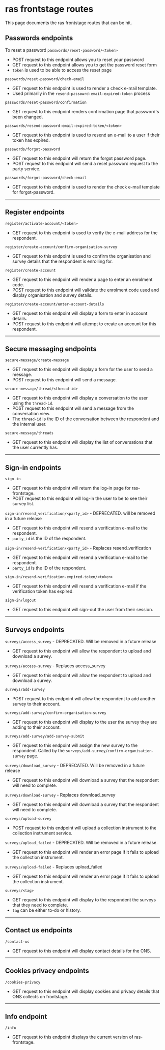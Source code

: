 # ras frontstage routes

This page documents the ras frontstage routes that can be hit.

## Passwords endpoints

To reset a password
`passwords/reset-password/<token>`

* POST request to this endpoint allows you to reset your password
* GET request to this endpoint allows you to get the password reset form
* `token` is used to be able to access the reset page

`passwords/reset-password/check-email`

* GET request to this endpoint is used to render a check e-mail template.
* Used primarily in the `resend-passowrd-email-expired-token` process

`passwords/reset-password/confirmation`

* GET request to this endpoint renders confirmation page that password's been changed.

`passwords/resend-password-email-expired-token/<token>`

* GET request to this endpoint is used to resend an e-mail to a user if their token has expired.

`passwords/forgot-password`

* GET request to this endpoint will return the forgot password page.
* POST request to this endpoint will send a reset password request to the party service.

`passwords/forgot-password/check-email`

* GET request to this endpoint is used to render the check e-mail template for forgot-password.

---

## Register endpoints

`register/activate-account/<token>`

* GET request to this endpoint is used to verify the e-mail address for the respondent.

`register/create-account/confirm-organisation-survey`

* GET request to this endpoint is used to confirm the organisation and survey details that the respondent is enrolling for.

`register/create-account`

* GET request to this endpoint will render a page to enter an enrolment code.
* POST request to this endpoint will validate the enrolment code used and display organisation and survey details.

`register/create-account/enter-account-details`

* GET request to this endpoint will display a form to enter in account details.
* POST request to this endpoint will attempt to create an account for this respondent.

---

## Secure messaging endpoints

`secure-message/create-message`

* GET request to this endpoint will display a form for the user to send a message.
* POST request to this endpoint will send a message.

`secure-message/thread/<thread-id>`

* GET request to this endpoint will display a conversation to the user using the `thread-id`.
* POST request to this endpoint will send a message from the conversation view.
* The `thread-id` is the ID of the conversation between the respondent and the internal user.

`secure-message/threads`

* GET request to this endpoint will display the list of conversations that the user currently has.

---

## Sign-in endpoints

`sign-in`

* GET request to this endpoint will return the log-in page for ras-frontstage.
* POST request to this endpoint will log-in the user to be to see their survey list.

`sign-in/resend_verification/<party_id>` - DEPRECATED. will be removed in a future release

* GET request to this endpoint will resend a verification e-mail to the respondent.
* `party_id` is the ID of the respondent.

`sign-in/resend-verification/<party_id>` - Replaces resend_verification

* GET request to this endpoint will resend a verification e-mail to the respondent.
* `party_id` is the ID of the respondent.

`sign-in/resend-verification-expired-token/<token>`

* GET request to this endpoint will resend a verification e-mail if the verification token has expired.

`sign-in/logout`

* GET request to this endpoint will sign-out the user from their session.

---

## Surveys endpoints

`surveys/access_survey` - DEPRECATED. Will be removed in a future release

* GET request to this endpoint will allow the respondent to upload and download a survey.

`surveys/access-survey` - Replaces access_survey

* GET request to this endpoint will allow the respondent to upload and download a survey.

`surveys/add-survey`

* POST request to this endpoint will allow the respondent to add another survey to their account.

`surveys/add-survey/confirm-organisation-survey`

* GET request to this endpoint will display to the user the survey they are adding to their account.

`surveys/add-survey/add-survey-submit`

* GET request to this endpoint will assign the new survey to the respondent.  Called by the `surveys/add-survey/confirm-organisation-survey` page.

`surveys/download_survey` - DEPRECATED. Will be removed in a future release

* GET request to this endpoint will download a survey that the respondent will need to complete.

`surveys/download-survey` - Replaces download_survey

* GET request to this endpoint will download a survey that the respondent will need to complete.

`surveys/upload-survey`

* POST request to this endpoint will upload a collection instrument to the collection instrument service.

`surveys/upload_failed` - DEPRECATED. Will be removed in a future release.

* GET request to this endpoint will render an error page if it fails to upload the collection instrument.

`surveys/upload-failed` - Replaces upload_failed

* GET request to this endpoint will render an error page if it fails to upload the collection instrument.

`surveys/<tag>`

* GET request to this endpoint will display to the respondent the surveys that they need to complete.
* `tag` can be either to-do or history.

---

## Contact us endpoints

`/contact-us`

* GET request to this endpoint will display contact details for the ONS.

---

## Cookies privacy endpoints

`/cookies-privacy`

* GET request to this endpoint will display cookies and privacy details that ONS collects on frontstage.

---

## Info endpoint

`/info`

* GET request to this endpoint displays the current version of ras-frontstage.
